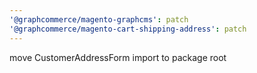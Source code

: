 ```yaml
---
'@graphcommerce/magento-graphcms': patch
'@graphcommerce/magento-cart-shipping-address': patch
---
```


move CustomerAddressForm import to package root
